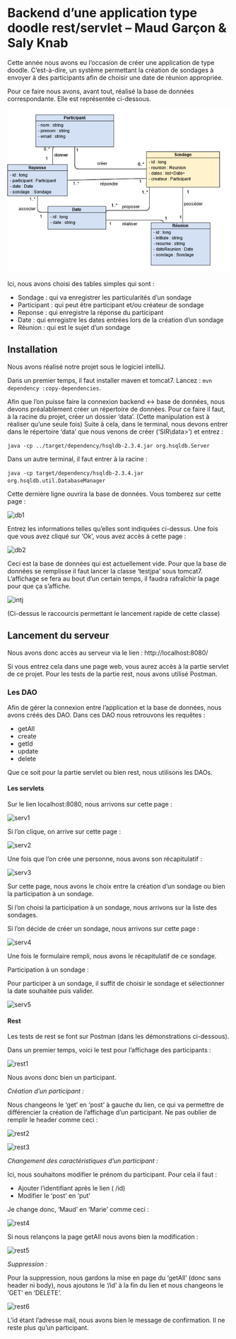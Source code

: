 # Backend d’une application type doodle rest/servlet – Maud Garçon & Saly Knab
Cette année nous avons eu l’occasion de créer une application de type doodle. C’est-à-dire, un système permettant la création de sondages à envoyer à des participants afin de choisir une date de réunion appropriée.

Pour ce faire nous avons, avant tout, réalisé la base de données correspondante. Elle est représentée ci-dessous.

![mcd](image_readme/sir.png)

Ici, nous avons choisi des tables simples qui sont :
* Sondage : qui va enregistrer les particularités d’un sondage
* Participant : qui peut être participant et/ou créateur de sondage
* Reponse : qui enregistre la réponse du participant
* Date : qui enregistre les dates entrées lors de la création d’un sondage
* Réunion : qui est le sujet d’un sondage

## Installation 

Nous avons réalisé notre projet sous le logiciel intelliJ.

Dans un premier temps, il faut installer maven et tomcat7.
Lancez : `mvn dependency :copy-dependencies`.

Afin que l’on puisse faire la connexion backend <-> base de données, nous devons préalablement créer un répertoire de données.
Pour ce faire il faut, à la racine du projet, créer un dossier ‘data’. (Cette manipulation est à réaliser qu’une seule fois)
Suite à cela, dans le terminal, nous devons entrer dans le répertoire ‘data’ que nous venons de créer (‘SIR\data>’) et entrez :

```java -cp ../target/dependency/hsqldb-2.3.4.jar org.hsqldb.Server```

Dans un autre terminal, il faut entrer à la racine :

```java -cp target/dependency/hsqldb-2.3.4.jar org.hsqldb.util.DatabaseManager```

Cette dernière ligne ouvrira la base de données. Vous tomberez sur cette page :

![db1](image_readme/database1.png)

Entrez les informations telles qu’elles sont indiquées ci-dessus.
Une fois que vous avez cliqué sur ‘Ok’, vous avez accès à cette page :

![db2](image_readme/database2.png)

Ceci est la base de données qui est actuellement vide.
Pour que la base de données se remplisse il faut lancer la classe ‘testjpa’ sous tomcat7. L’affichage se fera au bout d’un certain temps, il faudra rafraîchir la page pour que ça s’affiche.

![intj](image_readme/itellij.png)

(Ci-dessus le raccourcis permettant le lancement rapide de cette classe)

## Lancement du serveur

Nous avons donc accès au serveur via le lien : http://localhost:8080/

Si vous entrez cela dans une page web, vous aurez accès à la partie servlet de ce projet.
Pour les tests de la partie rest, nous avons utilisé Postman.

### Les DAO
Afin de gérer la connexion entre l’application et la base de données, nous avons créés des DAO.
Dans ces DAO nous retrouvons les requêtes :

*	getAll
*	create
*	getId
*	update
* delete

Que ce soit pour la partie servlet ou bien rest, nous utilisons les DAOs.

#### Les servlets
Sur le lien localhost:8080, nous arrivons sur cette page :

![serv1](image_readme/servlet1.png)

Si l’on clique, on arrive sur cette page :

![serv2](image_readme/servlet2.png)

Une fois que l’on crée une personne, nous avons son récapitulatif :

![serv3](image_readme/servlet3.png)

Sur cette page, nous avons le choix entre la création d’un sondage ou bien la participation à un sondage.

Si l’on choisi la participation à un sondage, nous arrivons sur la liste des sondages.

Si l’on décide de créer un sondage, nous arrivons sur cette page :

![serv4](image_readme/servlet4.png)

Une fois le formulaire rempli, nous avons le récapitulatif de ce sondage.

Participation à un sondage :

Pour participer à un sondage, il suffit de choisir le sondage et sélectionner la date souhaitée puis valider.

![serv5](image_readme/servlet5.png)

#### Rest
Les tests de rest se font sur Postman (dans les démonstrations ci-dessous).

Dans un premier temps, voici le test pour l’affichage des participants :

![rest1](image_readme/rest1.png)

Nous avons donc bien un participant.

*Création d’un participant :*

Nous changeons le ‘get’ en ‘post’ à gauche du lien, ce qui va permettre de différencier la création de l’affichage d’un participant.
Ne pas oublier de remplir le header comme ceci :

![rest2](image_readme/rest2.png)

![rest3](image_readme/rest3.png)

*Changement des caractéristiques d’un participant :*

Ici, nous souhaitons modifier le prénom du participant. Pour cela il faut :
* Ajouter l’identifiant après le lien ( /id)
* Modifier le ‘post’ en ‘put’

Je change donc, ‘Maud’ en ‘Marie’ comme ceci : 

![rest4](image_readme/rest4.png)

Si nous relançons la page getAll nous avons bien la modification :

![rest5](image_readme/rest5.png)

*Suppression :*

Pour la suppression, nous gardons la mise en page du ‘getAll’ (donc sans header ni body), nous ajoutons le ‘/id’ à la fin du lien et nous changeons le ‘GET’ en ‘DELETE’.

![rest6](image_readme/rest6.png)

L’id étant l’adresse mail, nous avons bien le message de confirmation.
Il ne reste plus qu’un participant.


